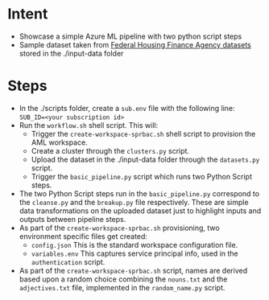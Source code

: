 # Intent
- Showcase a simple Azure ML pipeline with two python script steps
- Sample dataset taken from [Federal Housing Finance Agency
  datasets](https://www.fhfa.gov/DataTools/Downloads/Pages/House-Price-Index-Datasets.aspx#mpo) stored in the ./input-data folder

# Steps
- In the ./scripts folder, create a ```sub.env``` file with the following line: ```SUB_ID=<your subscription id>```
- Run the ```workflow.sh``` shell script. This will:
	- Trigger the ```create-workspace-sprbac.sh``` shell script to provision the AML workspace.
	- Create a cluster through the ```clusters.py``` script.
	- Upload the dataset in the ./input-data folder through the ```datasets.py``` script.
	- Trigger the ```basic_pipeline.py``` script which runs two Python Script steps.
- The two Python Script steps run in the ```basic_pipeline.py``` correspond to the ```cleanse.py``` and the
  ```breakup.py``` file respectively. These are simple data transformations on the uploaded dataset just to highlight
  inputs and outputs between pipeline steps.
- As part of the ```create-workspace-sprbac.sh``` provisioning, two environment specific files get created:
	- ```config.json``` This is the standard workspace configuration file.
	- ```variables.env``` This captures service principal info, used in the ```authentication``` script.
- As part of the ```create-workspace-sprbac.sh``` script, names are derived based upon a random choice
  combining the ```nouns.txt``` and the ```adjectives.txt``` file, implemented in the ```random_name.py``` script.

